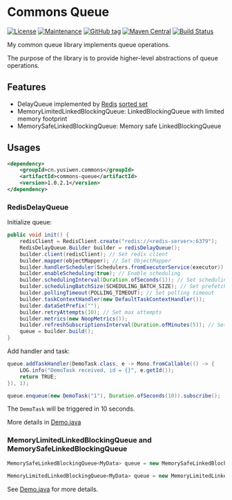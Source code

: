 # Commons Queue

[![License](https://img.shields.io/badge/license-Apache%202-4EB1BA.svg)](https://www.apache.org/licenses/LICENSE-2.0.html)
[![Maintenance](https://img.shields.io/badge/Maintained%3F-yes-green.svg)](https://GitHub.com/yusiwen/commons-queue/graphs/commit-activity)
[![GitHub tag](https://img.shields.io/github/tag/yusiwen/commons-queue.svg)](https://GitHub.com/yusiwen/commons-queue/tags/)
[![Maven Central](https://maven-badges.herokuapp.com/maven-central/cn.yusiwen.commons/commons-queue/badge.svg)](https://maven-badges.herokuapp.com/maven-central/cn.yusiwen.commons/commons-queue)
[![Build Status](https://ci-github.yusiwen.cn/api/badges/yusiwen/commons-queue/status.svg)](https://ci-github.yusiwen.cn/yusiwen/commons-queue)

My common queue library implements queue operations. 

The purpose of the library is to provide higher-level abstractions of queue operations.

## Features

- DelayQueue implemented by [Redis](https://redis.io/) [sorted set](https://redis.io/docs/data-types/sorted-sets/)
- MemoryLimitedLinkedBlockingQueue: LinkedBlockingQueue with limited memory footprint
- MemorySafeLinkedBlockingQueue: Memory safe LinkedBlockingQueue

## Usages

```xml
<dependency>
    <groupId>cn.yusiwen.commons</groupId>
    <artifactId>commons-queue</artifactId>
    <version>1.0.2.1</version>
</dependency>
```

### RedisDelayQueue

Initialize queue:

```java
public void init() {
    redisClient = RedisClient.create("redis://<redis-server>:6379");
    RedisDelayQueue.Builder builder = redisDelayQueue();
    builder.client(redisClient); // Set redis client
    builder.mapper(objectMapper); // Set ObjectMapper
    builder.handlerScheduler(Schedulers.fromExecutorService(executor)); // Set scheduler for handlers
    builder.enableScheduling(true); // Enable scheduling
    builder.schedulingInterval(Duration.ofSeconds(1)); // Set scheduling interval
    builder.schedulingBatchSize(SCHEDULING_BATCH_SIZE); // Set prefetch size for backpressure
    builder.pollingTimeout(POLLING_TIMEOUT); // Set polling timeout
    builder.taskContextHandler(new DefaultTaskContextHandler());
    builder.dataSetPrefix("");
    builder.retryAttempts(10); // Set max attempts
    builder.metrics(new NoopMetrics());
    builder.refreshSubscriptionsInterval(Duration.ofMinutes(5)); // Set interval for refreshing subcription 
    queue = builder.build();
}
```

Add handler and task:

```java
queue.addTaskHandler(DemoTask.class, e -> Mono.fromCallable(() -> {
    LOG.info("DemoTask received, id = {}", e.getId());
    return TRUE;
}), 1);

queue.enqueue(new DemoTask("1"), Duration.ofSeconds(10)).subscribe();
```

The `DemoTask` will be triggered in 10 seconds.

More details in [Demo.java](https://github.com/yusiwen/commons-queue/blob/master/commons-queue-demo/src/main/java/cn/yusiwen/commons/queue/delayqueue/Demo.java)

### MemoryLimitedLinkedBlockingQueue and MemorySafeLinkedBlockingQueue

```java
MemorySafeLinkedBlockingQueue<MyData> queue = new MemorySafeLinkedBlockingQueue<>(maxFreeMemory);

MemoryLimitedLinkedBlockingQueue<MyData> queue = new MemoryLimitedLinkedBlockingQueue<>(memoryLimit, instrumentation)
```

See [Demo.java](https://github.com/yusiwen/commons-queue/blob/master/commons-queue-demo/src/main/java/cn/yusiwen/commons/queue/blockingqueue/Demo.java) for more details.